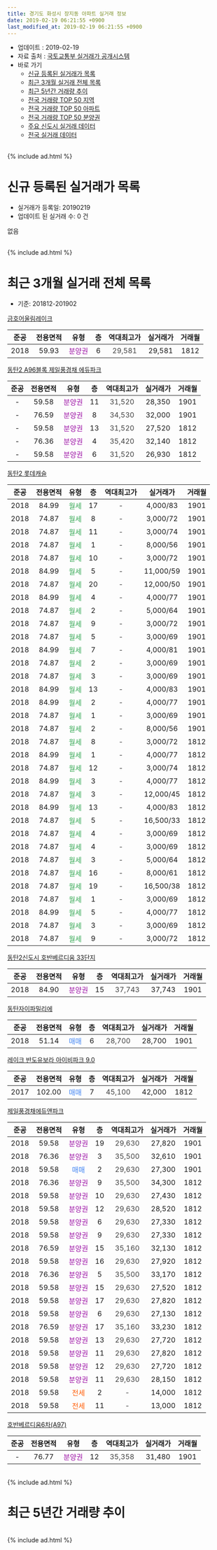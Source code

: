 ```yaml
---
title: 경기도 화성시 장지동 아파트 실거래 정보
date: 2019-02-19 06:21:55 +0900
last_modified_at: 2019-02-19 06:21:55 +0900
---
```


* 업데이트 : 2019-02-19
* 자료 출처 : [국토교통부 실거래가 공개시스템](http://rt.molit.go.kr)
* 바로 가기
    * [신규 등록된 실거래가 목록](#신규-등록된-실거래가-목록)
    * [최근 3개월 실거래 전체 목록](#최근-3개월-실거래-전체-목록)
    * [최근 5년간 거래량 추이](#최근-5년간-거래량-추이)
    * [전국 거래량 TOP 50 지역](https://ayogom.github.io/apt-trade-info/최근-3개월-전국에서-가장-거래가-많이-발생한-지역)
    * [전국 거래량 TOP 50 아파트](https://ayogom.github.io/apt-trade-info/최근-3개월-전국에서-가장-거래가-많이-발생한-아파트)
    * [전국 거래량 TOP 50 분양권](https://ayogom.github.io/apt-trade-info/최근-3개월-전국에서-가장-거래가-많이-발생한-분양권)
    * [주요 신도시 실거래 데이터](https://ayogom.github.io/apt-trade-info/주요-신도시)
    * [전국 실거래 데이터](https://ayogom.github.io/apt-trade-info/전국)
<br>
{% include ad.html %}
<br>

# 신규 등록된 실거래가 목록
* 실거래가 등록일: 20190219
* 업데이트 된 실거래 수: 0 건

없음

<br>
{% include ad.html %}
<br>

# 최근 3개월 실거래 전체 목록
* 기준: 201812-201902


[금호어울림레이크](https://search.naver.com/search.naver?query=%EA%B2%BD%EA%B8%B0%EB%8F%84+%ED%99%94%EC%84%B1%EC%8B%9C+%EC%9E%A5%EC%A7%80%EB%8F%99+%EA%B8%88%ED%98%B8%EC%96%B4%EC%9A%B8%EB%A6%BC%EB%A0%88%EC%9D%B4%ED%81%AC)

|준공|전용면적|유형|층|역대최고가|실거래가|거래월|
|:---:|:---:|:---:|:---:|:---:|:---:|:---:|
|2018|59.93|<span style="color:#9C11A5">분양권</span>|6|<span style="color:#444444">29,581</span>|29,581|1812|

[동탄2 A96블록 제일풍경채 에듀파크](https://search.naver.com/search.naver?query=%EA%B2%BD%EA%B8%B0%EB%8F%84+%ED%99%94%EC%84%B1%EC%8B%9C+%EC%9E%A5%EC%A7%80%EB%8F%99+%EB%8F%99%ED%83%842+A96%EB%B8%94%EB%A1%9D+%EC%A0%9C%EC%9D%BC%ED%92%8D%EA%B2%BD%EC%B1%84+%EC%97%90%EB%93%80%ED%8C%8C%ED%81%AC)

|준공|전용면적|유형|층|역대최고가|실거래가|거래월|
|:---:|:---:|:---:|:---:|:---:|:---:|:---:|
|-|59.58|<span style="color:#9C11A5">분양권</span>|11|<span style="color:#444444">31,520</span>|28,350|1901|
|-|76.59|<span style="color:#9C11A5">분양권</span>|8|<span style="color:#444444">34,530</span>|32,000|1901|
|-|59.58|<span style="color:#9C11A5">분양권</span>|13|<span style="color:#444444">31,520</span>|27,520|1812|
|-|76.36|<span style="color:#9C11A5">분양권</span>|4|<span style="color:#444444">35,420</span>|32,140|1812|
|-|59.58|<span style="color:#9C11A5">분양권</span>|6|<span style="color:#444444">31,520</span>|26,930|1812|

[동탄2 롯데캐슬](https://search.naver.com/search.naver?query=%EA%B2%BD%EA%B8%B0%EB%8F%84+%ED%99%94%EC%84%B1%EC%8B%9C+%EC%9E%A5%EC%A7%80%EB%8F%99+%EB%8F%99%ED%83%842+%EB%A1%AF%EB%8D%B0%EC%BA%90%EC%8A%AC)

|준공|전용면적|유형|층|역대최고가|실거래가|거래월|
|:---:|:---:|:---:|:---:|:---:|:---:|:---:|
|2018|84.99|<span style="color:#34a853">월세</span>|17|<span style="color:#444444">-</span>|4,000/83|1901|
|2018|74.87|<span style="color:#34a853">월세</span>|8|<span style="color:#444444">-</span>|3,000/72|1901|
|2018|74.87|<span style="color:#34a853">월세</span>|11|<span style="color:#444444">-</span>|3,000/74|1901|
|2018|74.87|<span style="color:#34a853">월세</span>|1|<span style="color:#444444">-</span>|8,000/56|1901|
|2018|74.87|<span style="color:#34a853">월세</span>|10|<span style="color:#444444">-</span>|3,000/72|1901|
|2018|84.99|<span style="color:#34a853">월세</span>|5|<span style="color:#444444">-</span>|11,000/59|1901|
|2018|74.87|<span style="color:#34a853">월세</span>|20|<span style="color:#444444">-</span>|12,000/50|1901|
|2018|84.99|<span style="color:#34a853">월세</span>|4|<span style="color:#444444">-</span>|4,000/77|1901|
|2018|74.87|<span style="color:#34a853">월세</span>|2|<span style="color:#444444">-</span>|5,000/64|1901|
|2018|74.87|<span style="color:#34a853">월세</span>|9|<span style="color:#444444">-</span>|3,000/72|1901|
|2018|74.87|<span style="color:#34a853">월세</span>|5|<span style="color:#444444">-</span>|3,000/69|1901|
|2018|84.99|<span style="color:#34a853">월세</span>|7|<span style="color:#444444">-</span>|4,000/81|1901|
|2018|74.87|<span style="color:#34a853">월세</span>|2|<span style="color:#444444">-</span>|3,000/69|1901|
|2018|74.87|<span style="color:#34a853">월세</span>|3|<span style="color:#444444">-</span>|3,000/69|1901|
|2018|84.99|<span style="color:#34a853">월세</span>|13|<span style="color:#444444">-</span>|4,000/83|1901|
|2018|84.99|<span style="color:#34a853">월세</span>|2|<span style="color:#444444">-</span>|4,000/77|1901|
|2018|74.87|<span style="color:#34a853">월세</span>|1|<span style="color:#444444">-</span>|3,000/69|1901|
|2018|74.87|<span style="color:#34a853">월세</span>|2|<span style="color:#444444">-</span>|8,000/56|1901|
|2018|74.87|<span style="color:#34a853">월세</span>|8|<span style="color:#444444">-</span>|3,000/72|1812|
|2018|84.99|<span style="color:#34a853">월세</span>|1|<span style="color:#444444">-</span>|4,000/77|1812|
|2018|74.87|<span style="color:#34a853">월세</span>|12|<span style="color:#444444">-</span>|3,000/74|1812|
|2018|84.99|<span style="color:#34a853">월세</span>|3|<span style="color:#444444">-</span>|4,000/77|1812|
|2018|74.87|<span style="color:#34a853">월세</span>|3|<span style="color:#444444">-</span>|12,000/45|1812|
|2018|84.99|<span style="color:#34a853">월세</span>|13|<span style="color:#444444">-</span>|4,000/83|1812|
|2018|74.87|<span style="color:#34a853">월세</span>|5|<span style="color:#444444">-</span>|16,500/33|1812|
|2018|74.87|<span style="color:#34a853">월세</span>|4|<span style="color:#444444">-</span>|3,000/69|1812|
|2018|74.87|<span style="color:#34a853">월세</span>|4|<span style="color:#444444">-</span>|3,000/69|1812|
|2018|74.87|<span style="color:#34a853">월세</span>|3|<span style="color:#444444">-</span>|5,000/64|1812|
|2018|74.87|<span style="color:#34a853">월세</span>|16|<span style="color:#444444">-</span>|8,000/61|1812|
|2018|74.87|<span style="color:#34a853">월세</span>|19|<span style="color:#444444">-</span>|16,500/38|1812|
|2018|74.87|<span style="color:#34a853">월세</span>|1|<span style="color:#444444">-</span>|3,000/69|1812|
|2018|84.99|<span style="color:#34a853">월세</span>|5|<span style="color:#444444">-</span>|4,000/77|1812|
|2018|74.87|<span style="color:#34a853">월세</span>|3|<span style="color:#444444">-</span>|3,000/69|1812|
|2018|74.87|<span style="color:#34a853">월세</span>|9|<span style="color:#444444">-</span>|3,000/72|1812|

[동탄2신도시 호반베르디움 33단지](https://search.naver.com/search.naver?query=%EA%B2%BD%EA%B8%B0%EB%8F%84+%ED%99%94%EC%84%B1%EC%8B%9C+%EC%9E%A5%EC%A7%80%EB%8F%99+%EB%8F%99%ED%83%842%EC%8B%A0%EB%8F%84%EC%8B%9C+%ED%98%B8%EB%B0%98%EB%B2%A0%EB%A5%B4%EB%94%94%EC%9B%80+33%EB%8B%A8%EC%A7%80)

|준공|전용면적|유형|층|역대최고가|실거래가|거래월|
|:---:|:---:|:---:|:---:|:---:|:---:|:---:|
|2018|84.90|<span style="color:#9C11A5">분양권</span>|15|<span style="color:#444444">37,743</span>|37,743|1901|


<script async src="//pagead2.googlesyndication.com/pagead/js/adsbygoogle.js"></script>
<!-- 기본 -->
<ins class="adsbygoogle"
     style="display:block"
     data-ad-client="ca-pub-2446590836940007"
     data-ad-slot="1659523306"
     data-ad-format="auto"
     data-full-width-responsive="true"></ins>
<script>
(adsbygoogle = window.adsbygoogle || []).push({});
</script>


[동탄자이파밀리에](https://search.naver.com/search.naver?query=%EA%B2%BD%EA%B8%B0%EB%8F%84+%ED%99%94%EC%84%B1%EC%8B%9C+%EC%9E%A5%EC%A7%80%EB%8F%99+%EB%8F%99%ED%83%84%EC%9E%90%EC%9D%B4%ED%8C%8C%EB%B0%80%EB%A6%AC%EC%97%90)

|준공|전용면적|유형|층|역대최고가|실거래가|거래월|
|:---:|:---:|:---:|:---:|:---:|:---:|:---:|
|2018|51.14|<span style="color:#4285f3">매매</span>|6|<span style="color:#444444">28,700</span>|28,700|1901|

[레이크 반도유보라 아이비파크 9.0](https://search.naver.com/search.naver?query=%EA%B2%BD%EA%B8%B0%EB%8F%84+%ED%99%94%EC%84%B1%EC%8B%9C+%EC%9E%A5%EC%A7%80%EB%8F%99+%EB%A0%88%EC%9D%B4%ED%81%AC+%EB%B0%98%EB%8F%84%EC%9C%A0%EB%B3%B4%EB%9D%BC+%EC%95%84%EC%9D%B4%EB%B9%84%ED%8C%8C%ED%81%AC+9.0)

|준공|전용면적|유형|층|역대최고가|실거래가|거래월|
|:---:|:---:|:---:|:---:|:---:|:---:|:---:|
|2017|102.00|<span style="color:#4285f3">매매</span>|7|<span style="color:#444444">45,100</span>|42,000|1812|

[제일풍경채에듀앤파크](https://search.naver.com/search.naver?query=%EA%B2%BD%EA%B8%B0%EB%8F%84+%ED%99%94%EC%84%B1%EC%8B%9C+%EC%9E%A5%EC%A7%80%EB%8F%99+%EC%A0%9C%EC%9D%BC%ED%92%8D%EA%B2%BD%EC%B1%84%EC%97%90%EB%93%80%EC%95%A4%ED%8C%8C%ED%81%AC)

|준공|전용면적|유형|층|역대최고가|실거래가|거래월|
|:---:|:---:|:---:|:---:|:---:|:---:|:---:|
|2018|59.58|<span style="color:#9C11A5">분양권</span>|19|<span style="color:#444444">29,630</span>|27,820|1901|
|2018|76.36|<span style="color:#9C11A5">분양권</span>|3|<span style="color:#444444">35,500</span>|32,610|1901|
|2018|59.58|<span style="color:#4285f3">매매</span>|2|<span style="color:#444444">29,630</span>|27,300|1901|
|2018|76.36|<span style="color:#9C11A5">분양권</span>|9|<span style="color:#444444">35,500</span>|34,300|1812|
|2018|59.58|<span style="color:#9C11A5">분양권</span>|10|<span style="color:#444444">29,630</span>|27,430|1812|
|2018|59.58|<span style="color:#9C11A5">분양권</span>|12|<span style="color:#444444">29,630</span>|28,520|1812|
|2018|59.58|<span style="color:#9C11A5">분양권</span>|6|<span style="color:#444444">29,630</span>|27,330|1812|
|2018|59.58|<span style="color:#9C11A5">분양권</span>|9|<span style="color:#444444">29,630</span>|27,330|1812|
|2018|76.59|<span style="color:#9C11A5">분양권</span>|15|<span style="color:#444444">35,160</span>|32,130|1812|
|2018|59.58|<span style="color:#9C11A5">분양권</span>|16|<span style="color:#444444">29,630</span>|27,920|1812|
|2018|76.36|<span style="color:#9C11A5">분양권</span>|5|<span style="color:#444444">35,500</span>|33,170|1812|
|2018|59.58|<span style="color:#9C11A5">분양권</span>|15|<span style="color:#444444">29,630</span>|27,520|1812|
|2018|59.58|<span style="color:#9C11A5">분양권</span>|17|<span style="color:#444444">29,630</span>|27,820|1812|
|2018|59.58|<span style="color:#9C11A5">분양권</span>|6|<span style="color:#444444">29,630</span>|27,130|1812|
|2018|76.59|<span style="color:#9C11A5">분양권</span>|17|<span style="color:#444444">35,160</span>|33,230|1812|
|2018|59.58|<span style="color:#9C11A5">분양권</span>|13|<span style="color:#444444">29,630</span>|27,720|1812|
|2018|59.58|<span style="color:#9C11A5">분양권</span>|11|<span style="color:#444444">29,630</span>|27,820|1812|
|2018|59.58|<span style="color:#9C11A5">분양권</span>|12|<span style="color:#444444">29,630</span>|27,720|1812|
|2018|59.58|<span style="color:#9C11A5">분양권</span>|11|<span style="color:#444444">29,630</span>|28,150|1812|
|2018|59.58|<span style="color:#ff5a00">전세</span>|2|<span style="color:#444444">-</span>|14,000|1812|
|2018|59.58|<span style="color:#ff5a00">전세</span>|11|<span style="color:#444444">-</span>|13,000|1812|

[호반베르디움6차(A97)](https://search.naver.com/search.naver?query=%EA%B2%BD%EA%B8%B0%EB%8F%84+%ED%99%94%EC%84%B1%EC%8B%9C+%EC%9E%A5%EC%A7%80%EB%8F%99+%ED%98%B8%EB%B0%98%EB%B2%A0%EB%A5%B4%EB%94%94%EC%9B%806%EC%B0%A8%28A97%29)

|준공|전용면적|유형|층|역대최고가|실거래가|거래월|
|:---:|:---:|:---:|:---:|:---:|:---:|:---:|
|-|76.77|<span style="color:#9C11A5">분양권</span>|12|<span style="color:#444444">35,358</span>|31,480|1901|


<br>
{% include ad.html %}
<br>

# 최근 5년간 거래량 추이


<div style="width:100%;">
    <canvas id="deal_progress" height="200"></canvas>
</div>

<script>
new Chart(document.getElementById("deal_progress"), {
    type: 'line',
    data: {
        labels: ['201402','201403','201404','201405','201406','201407','201408','201409','201410','201411','201412','201501','201502','201503','201504','201505','201506','201507','201508','201509','201510','201511','201512','201601','201602','201603','201604','201605','201606','201607','201608','201609','201610','201611','201612','201701','201702','201703','201704','201705','201706','201707','201708','201709','201710','201711','201712','201801','201802','201803','201804','201805','201806','201807','201808','201809','201810','201811','201812','201901','201902'],
        datasets: [{
            label: '매매',
            pointRadius: 1,
            data: [0, 0, 0, 0, 0, 0, 0, 0, 0, 0, 0, 0, 0, 0, 0, 0, 0, 0, 0, 0, 0, 0, 0, 0, 0, 0, 0, 0, 0, 0, 0, 0, 0, 0, 0, 0, 0, 0, 0, 0, 0, 0, 0, 0, 0, 0, 0, 68, 113, 119, 55, 59, 50, 49, 71, 97, 31, 18, 21, 8, 0],
            borderColor: "rgba(255, 201, 14, 1)",
            backgroundColor: "rgba(255, 201, 14, 0.5)",
            fill: false,
            lineTension: 0
        },{
            label: '전월세',
            pointRadius: 1,
            data: [0, 0, 0, 0, 0, 0, 0, 0, 0, 0, 0, 0, 0, 0, 0, 0, 0, 0, 0, 0, 0, 0, 0, 0, 0, 0, 0, 0, 0, 0, 0, 0, 0, 0, 0, 0, 0, 0, 0, 0, 0, 0, 0, 0, 0, 0, 0, 2, 11, 20, 59, 79, 26, 21, 22, 15, 26, 17, 18, 18, 0],
            borderColor: "rgba(0, 141, 185, 1)",
            backgroundColor: "rgba(0, 141, 185, 0.5)",
            fill: false,
            lineTension: 0
        }
        ]
    },
    options: {
        responsive: true,
        title: {
            display: false
        },
        tooltips: {
            mode: 'index',
            intersect: false
        },
        hover: {
            mode: 'nearest',
            intersect: true
        },
        scales: {
            xAxes: [{
                display: true,
                scaleLabel: {
                    display: true,
                    labelString: '년/월'
                }
            }],
            yAxes: [{
                display: true,
                ticks: {
                    suggestedMin: 0,
                },
                scaleLabel: {
                    display: true,
                    labelString: '실거래 수'
                }
            }]
        }
    }
});

</script>


<br>
{% include ad.html %}
<br>

